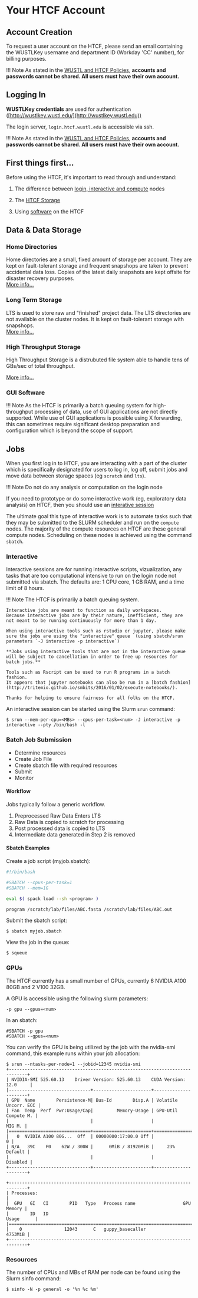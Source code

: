 # Your HTCF Account

## Account Creation

To request a user account on the HTCF, please send an email containing the WUSTLKey username and department ID (Workday 'CC' number), for billing purposes.

!!! Note
    As stated in the [WUSTL and HTCF Policies](../policies.md#account-usage), **accounts and passwords cannot be shared. All users must have their own account.**

## Logging In

**WUSTLKey credentials** are used for authentication ([http://wustlkey.wustl.edu/](http://wustlkey.wustl.edu))

The login server, `login.htcf.wustl.edu` is accessible via ssh.  

!!! Note
    As stated in the [WUSTL and HTCF Policies](../policies.md#account-usage), **accounts and passwords cannot be shared. All users must have their own account.**

## First things first...

Before using the HTCF, it's important to read through and understand:

1. The difference between [login, interactive and compute](#jobs) nodes

1. The [HTCF Storage](../storage/index.md)

2. Using [software](../software.md) on the HTCF

## Data & Data Storage

### Home Directories
Home directories are a small, fixed amount of storage per account.  They are kept on fault-tolerant storage and frequent snapshops are taken to prevent accidental data loss.  Copies of the latest daily snapshots are kept offsite for disaster recovery purposes.  
[More info...](../storage/index.md#hds)

### Long Term Storage
LTS is used to store raw and "finished" project data.  The LTS directories are not available on the cluster nodes.  It is kept on fault-tolerant storage with snapshops.  
[More info...](../storage/index.md#lts)

### High Throughput Storage
High Throughput Storage is a distrubuted file system able to handle tens of GBs/sec of total throughput.

[More info...](../storage/index.md#hts)


### GUI Software

!!! Note
    As the HTCF is primarily a batch queuing system for high-throughput processing of data, use of GUI applications are not directly supported.  While use of GUI applications is possible using X forwarding, this can sometimes require significant desktop preparation and configuration which is beyond the scope of support.


## Jobs

When you first log in to HTCF, you are interacting with a part of the cluster 
which is specifically designated for users to log in, log off, submit jobs and 
move data between storage spaces (eg `scratch` and `lts`).  

!!! Note
    Do not do any analysis or computation on the login node

If you need to prototype or do some interactive work (eg, exploratory data analysis) 
on HTCF, then you should use an [interative session](#Interactive)  

The ultimate goal this type of interactive work is to automate tasks such that 
they may be submitted to the SLURM scheduler and run on the `compute` nodes. 
The majority of the compute resources on HTCF are these general compute nodes. 
Scheduling on these nodes is achieved using the command `sbatch`.

### Interactive 

Interactive sessions are for running interactive scripts, vizualization, any tasks that are too computational intensive to run on the login node not submitted via sbatch.  The defaults are: 1 CPU core, 1 GB RAM, and a time limit of 8 hours.

!!! Note
    The HTCF is primarily a batch queuing system.

    Interactive jobs are meant to function as daily workspaces.
    Because interactive jobs are by their nature, inefficient, they are not meant to be running continuously for more than 1 day.

    When using interactive tools such as rstudio or jupyter, please make sure the jobs are using the "interactive" queue  (using sbatch/srun parameters `-J interactive -p interactive`)

    **Jobs using interactive tools that are not in the interactive queue will be subject to cancellation in order to free up resources for batch jobs.**

    Tools such as Rscript can be used to run R programs in a batch fashion.
    It appears that jupyter notebooks can also be run in a [batch fashion](http://tritemio.github.io/smbits/2016/01/02/execute-notebooks/).

    Thanks for helping to ensure fairness for all folks on the HTCF.

An interactive session can be started using the Slurm `srun` command:

    $ srun --mem-per-cpu=<MBs> --cpus-per-task=<num> -J interactive -p interactive --pty /bin/bash -l

### Batch Job Submission

 * Determine resources
 * Create Job File
 * Create sbatch file with required resources
 * Submit
 * Monitor

#### Workflow

Jobs typically follow a generic workflow.

 1. Preprocessed Raw Data Enters LTS
 2. Raw Data is copied to scratch for processing
 3. Post processed data is copied to LTS
 4. Intermediate data generated in Step 2 is removed

#### Sbatch Examples

Create a job script (myjob.sbatch):
~~~~bash
#!/bin/bash

#SBATCH --cpus-per-task=1
#SBATCH --mem=1G

eval $( spack load --sh <program> )

program /scratch/lab/files/ABC.fasta /scratch/lab/files/ABC.out
~~~~

Submit the sbatch script:

    $ sbatch myjob.sbatch

View the job in the queue:

    $ squeue

### GPUs

The HTCF currently has a small number of GPUs, currently 6 NVIDIA A100 80GB and 2 V100 32GB.

A GPU is accessible using the following slurm parameters:

    -p gpu --gpus=<num>

In an sbatch:

~~~~{.language-bash}
#SBATCH -p gpu
#SBATCH --gpus=<num>
~~~~

You can verify the GPU is being utilized by the job with the nvidia-smi command, this example runs within your job allocation:

~~~~{.language-bash}
$ srun --ntasks-per-node=1 --jobid=12345 nvidia-smi
+-----------------------------------------------------------------------------+
| NVIDIA-SMI 525.60.13    Driver Version: 525.60.13    CUDA Version: 12.0     |
|-------------------------------+----------------------+----------------------+
| GPU  Name        Persistence-M| Bus-Id        Disp.A | Volatile Uncorr. ECC |
| Fan  Temp  Perf  Pwr:Usage/Cap|         Memory-Usage | GPU-Util  Compute M. |
|                               |                      |               MIG M. |
|===============================+======================+======================|
|   0  NVIDIA A100 80G...  Off  | 00000000:17:00.0 Off |                    0 |
| N/A   39C    P0    62W / 300W |      0MiB / 81920MiB |     23%      Default |
|                               |                      |             Disabled |
+-------------------------------+----------------------+----------------------+

+-----------------------------------------------------------------------------+
| Processes:                                                                  |
|  GPU   GI   CI        PID   Type   Process name                  GPU Memory |
|        ID   ID                                                   Usage      |
|=============================================================================|
|    0                12043      C   guppy_basecaller                 4753MiB |
+-----------------------------------------------------------------------------+
~~~~

### Resources

The number of CPUs and MBs of RAM per node can be found using the Slurm sinfo command:

    $ sinfo -N -p general -o '%n %c %m'